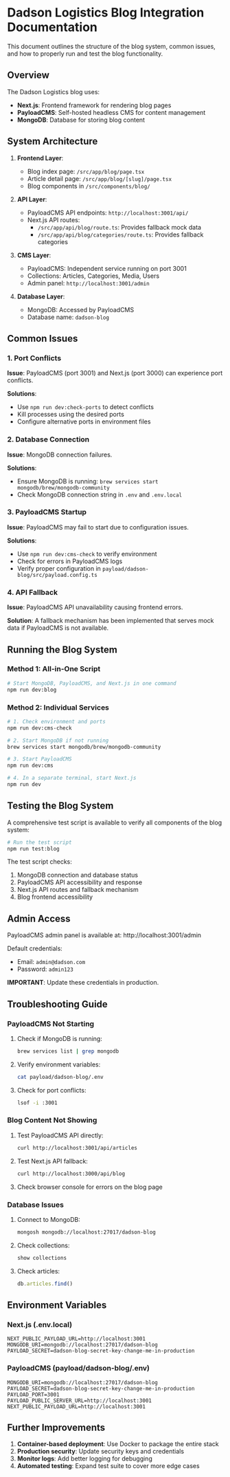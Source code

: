 # Dadson Logistics Blog Integration Documentation

This document outlines the structure of the blog system, common issues, and how to properly run and test the blog functionality.

## Overview

The Dadson Logistics blog uses:
- **Next.js**: Frontend framework for rendering blog pages
- **PayloadCMS**: Self-hosted headless CMS for content management
- **MongoDB**: Database for storing blog content

## System Architecture

1. **Frontend Layer**:
   - Blog index page: `/src/app/blog/page.tsx`
   - Article detail page: `/src/app/blog/[slug]/page.tsx`
   - Blog components in `/src/components/blog/`

2. **API Layer**:
   - PayloadCMS API endpoints: `http://localhost:3001/api/`
   - Next.js API routes:
     - `/src/app/api/blog/route.ts`: Provides fallback mock data
     - `/src/app/api/blog/categories/route.ts`: Provides fallback categories

3. **CMS Layer**:
   - PayloadCMS: Independent service running on port 3001
   - Collections: Articles, Categories, Media, Users
   - Admin panel: `http://localhost:3001/admin`

4. **Database Layer**:
   - MongoDB: Accessed by PayloadCMS
   - Database name: `dadson-blog`

## Common Issues

### 1. Port Conflicts

**Issue**: PayloadCMS (port 3001) and Next.js (port 3000) can experience port conflicts.

**Solutions**:
- Use `npm run dev:check-ports` to detect conflicts
- Kill processes using the desired ports
- Configure alternative ports in environment files

### 2. Database Connection

**Issue**: MongoDB connection failures.

**Solutions**:
- Ensure MongoDB is running: `brew services start mongodb/brew/mongodb-community`
- Check MongoDB connection string in `.env` and `.env.local`

### 3. PayloadCMS Startup

**Issue**: PayloadCMS may fail to start due to configuration issues.

**Solutions**:
- Use `npm run dev:cms-check` to verify environment
- Check for errors in PayloadCMS logs
- Verify proper configuration in `payload/dadson-blog/src/payload.config.ts`

### 4. API Fallback

**Issue**: PayloadCMS API unavailability causing frontend errors.

**Solution**: A fallback mechanism has been implemented that serves mock data if PayloadCMS is not available.

## Running the Blog System

### Method 1: All-in-One Script

```bash
# Start MongoDB, PayloadCMS, and Next.js in one command
npm run dev:blog
```

### Method 2: Individual Services

```bash
# 1. Check environment and ports
npm run dev:cms-check

# 2. Start MongoDB if not running
brew services start mongodb/brew/mongodb-community

# 3. Start PayloadCMS
npm run dev:cms

# 4. In a separate terminal, start Next.js
npm run dev
```

## Testing the Blog System

A comprehensive test script is available to verify all components of the blog system:

```bash
# Run the test script
npm run test:blog
```

The test script checks:
1. MongoDB connection and database status
2. PayloadCMS API accessibility and response
3. Next.js API routes and fallback mechanism
4. Blog frontend accessibility

## Admin Access

PayloadCMS admin panel is available at: http://localhost:3001/admin

Default credentials:
- Email: `admin@dadson.com`
- Password: `admin123`

**IMPORTANT**: Update these credentials in production.

## Troubleshooting Guide

### PayloadCMS Not Starting

1. Check if MongoDB is running:
   ```bash
   brew services list | grep mongodb
   ```

2. Verify environment variables:
   ```bash
   cat payload/dadson-blog/.env
   ```

3. Check for port conflicts:
   ```bash
   lsof -i :3001
   ```

### Blog Content Not Showing

1. Test PayloadCMS API directly:
   ```bash
   curl http://localhost:3001/api/articles
   ```

2. Test Next.js API fallback:
   ```bash
   curl http://localhost:3000/api/blog
   ```

3. Check browser console for errors on the blog page

### Database Issues

1. Connect to MongoDB:
   ```bash
   mongosh mongodb://localhost:27017/dadson-blog
   ```

2. Check collections:
   ```javascript
   show collections
   ```

3. Check articles:
   ```javascript
   db.articles.find()
   ```

## Environment Variables

### Next.js (.env.local)
```
NEXT_PUBLIC_PAYLOAD_URL=http://localhost:3001
MONGODB_URI=mongodb://localhost:27017/dadson-blog
PAYLOAD_SECRET=dadson-blog-secret-key-change-me-in-production
```

### PayloadCMS (payload/dadson-blog/.env)
```
MONGODB_URI=mongodb://localhost:27017/dadson-blog
PAYLOAD_SECRET=dadson-blog-secret-key-change-me-in-production
PAYLOAD_PORT=3001
PAYLOAD_PUBLIC_SERVER_URL=http://localhost:3001
NEXT_PUBLIC_PAYLOAD_URL=http://localhost:3001
```

## Further Improvements

1. **Container-based deployment**: Use Docker to package the entire stack
2. **Production security**: Update security keys and credentials
3. **Monitor logs**: Add better logging for debugging
4. **Automated testing**: Expand test suite to cover more edge cases